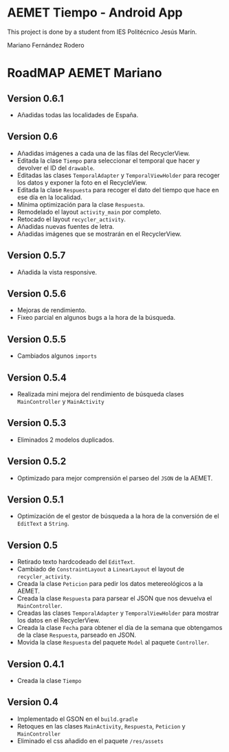 # AEMET Tiempo - Android App
This project is done by a student from IES Politécnico Jesús Marín.

Mariano Fernández Rodero

# RoadMAP AEMET Mariano
## Version 0.6.1
* Añadidas todas las localidades de España.

## Version 0.6
* Añadidas imágenes a cada una de las filas del RecyclerView.
* Editada la clase `Tiempo` para seleccionar el temporal que hacer y devolver el ID del `drawable`.
* Editadas las clases `TemporalAdapter` y `TemporalViewHolder` para recoger los datos y exponer la foto en el RecycleView.
* Editada la clase `Respuesta` para recoger el dato del tiempo que hace en ese día en la localidad.
* Mínima optimización para la clase `Respuesta`.
* Remodelado el layout `activity_main` por completo.
* Retocado  el layout `recycler_activity`.
* Añadidas nuevas fuentes de letra.
* Añadidas imágenes que se mostrarán en el RecyclerView.

## Version 0.5.7
* Añadida la vista responsive.

## Version 0.5.6
* Mejoras de rendimiento.
* Fixeo parcial en algunos bugs a la hora de la búsqueda.

## Version 0.5.5
* Cambiados algunos `imports`

## Version 0.5.4
* Realizada mini mejora del rendimiento de búsqueda clases `MainController` y `MainActivity`

## Version 0.5.3
* Eliminados 2 modelos duplicados.

## Version 0.5.2
* Optimizado para mejor comprensión el parseo del `JSON` de la AEMET.

## Version 0.5.1
* Optimización de el gestor de búsqueda a la hora de la conversión de el `EditText` a `String`.

## Version 0.5
* Retirado texto hardcodeado del `EditText`.
* Cambiado de `ConstraintLayout` a `LinearLayout` el layout de `recycler_activity`.
* Creada la clase `Peticion` para pedir los datos metereológicos a la AEMET. 
* Creada la clase `Respuesta` para parsear el JSON que nos devuelva el `MainController`.
* Creadas las clases `TemporalAdapter` y `TemporalViewHolder` para mostrar los datos en el RecyclerView.
* Creada la clase `Fecha` para obtener el día de la semana que obtengamos de la clase `Respuesta`, parseado en JSON.
* Movida la clase `Respuesta` del paquete `Model` al paquete `Controller`.

## Version 0.4.1
* Creada la clase `Tiempo`

## Version 0.4
* Implementado el GSON en el `build.gradle`
* Retoques en las clases `MainActivity`, `Respuesta`, `Peticion` y `MainController`
* Eliminado el css añadido en el paquete `/res/assets`